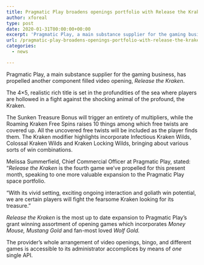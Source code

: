 ```yaml
---
title: Pragmatic Play broadens openings portfolio with Release the Kraken
author: xforeal 
type: post
date: 2020-01-31T00:00:00+00:00
excerpt: 'Pragmatic Play, a main substance supplier for the gaming business, has propelled another component filled video opening, Release the Kraken '
url: /pragmatic-play-broadens-openings-portfolio-with-release-the-kraken/
categories:
  - news

---
```

Pragmatic Play, a main substance supplier for the gaming business, has propelled another component filled video opening, _Release the Kraken_.

The 4&#215;5, realistic rich title is set in the profundities of the sea where players are hollowed in a fight against the shocking animal of the profound, the Kraken.

The Sunken Treasure Bonus will trigger an entirety of multipliers, while the Roaming Kraken Free Spins raises 10 things among which free twists are covered up. All the uncovered free twists will be included as the player finds them. The Kraken modifier highlights incorporate Infectious Kraken Wilds, Colossal Kraken Wilds and Kraken Locking Wilds, bringing about various sorts of win combinations.

Melissa Summerfield, Chief Commercial Officer at Pragmatic Play, stated: &ldquo;_Release the Kraken_ is the fourth game we&rsquo;ve propelled for this present month, speaking to one more valuable expansion to the Pragmatic Play space portfolio.

&ldquo;With its vivid setting, exciting ongoing interaction and goliath win potential, we are certain players will fight the fearsome Kraken looking for its treasure.&rdquo;

_Release the Kraken_ is the most up to date expansion to Pragmatic Play&rsquo;s grant winning assortment of opening games which incorporates _Money Mouse, Mustang Gold_ and fan-most loved _Wolf Gold._ 

The provider&rsquo;s whole arrangement of video openings, bingo, and different games is accessible to its administrator accomplices by means of _one_ single API.